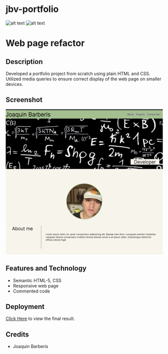 # jbv-portfolio
![alt text](https://img.shields.io/badge/License-GPLv2-brightgreen)
![alt text](https://img.shields.io/badge/Ver.-1.0.0-blue)
# Web page refactor

## Description
Developed a portfolio project from scratch using plain HTML and CSS. Utilized media queries to ensure correct display of the web page on smaller devices.
## Screenshot

![alt screenshot](https://github.com/jbarberisv/jbv-portfolio/blob/main/assest/images/web2.png?raw=true)


## Features and Technology

- Semantic HTML-5, CSS
- Responsive web page
- Commented code

## Deployment
[Click Here](https://jbarberisv.github.io/jbv-portfolio/) to view the final result.


## Credits

* Joaquin Barberis

